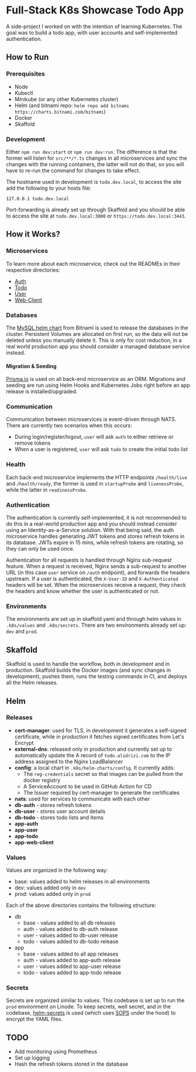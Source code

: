 # Full-Stack K8s Showcase Todo App

A side-project I worked on with the intention of learning Kubernetes. The goal was to build a todo app, with user accounts and self-implemented authentication.

## How to Run

### Prerequisites

- Node
- Kubectl
- Minikube (or any other Kubernetes cluster)
- Helm (and bitnami repo: `helm repo add bitnami https://charts.bitnami.com/bitnami`)
- Docker
- Skaffold

### Development

Either `npm run dev:start` or `npm run dev:run`. The difference is that the former will listen for `src/**/*.ts` changes in all microservices and sync the changes with the running containers, the latter will not do that, so you will have to re-run the command for changes to take effect.

The hostname used in development is `todo.dev.local`, to access the site add the following to your hosts file:

```
127.0.0.1 todo.dev.local
```

Port-forwarding is already set up through Skaffold and you should be able to access the site at `todo.dev.local:3000` or `https://todo.dev.local:3443`.

## How it Works?

### Microservices

To learn more about each microservice, check out the READMEs in their respective directories:

- [Auth](auth)
- [Todo](todo)
- [User](user)
- [Web-Client](web-client)

### Databases

The [MySQL helm chart](https://github.com/bitnami/charts/tree/main/bitnami/mysql) from Bitnami is used to release the databases in the cluster. Persistent Volumes are allocated on first run, so the data will not be deleted unless you manually delete it. This is only for cost reduction, in a real world production app you should consider a managed database service instead.

#### Migration & Seeding

[Prisma.io](https://www.prisma.io/) is used on all back-end microservice as an ORM. Migrations and seeding are run using Helm Hooks and Kubernetes Jobs right before an app release is installed/upgraded.

### Communication

Communication between microservices is event-driven through NATS. There are currently two scenarios when this occurs:

- During login/register/logout, `user` will ask `auth` to either retrieve or remove tokens
- When a user is registered, `user` will ask `todo` to create the initial todo list

### Health

Each back-end microservice implements the HTTP endpoints `/health/live` and `/health/ready`, the former is used in `startupProbe` and `livenessProbe`, while the latter in `readinessProbe`.

### Authentication

The authentication is currently self-implemented, it is not recommended to do this in a real-world production app and you should instead consider using an Identity-as-a-Service solution. With that being said, the auth microservice handles generating JWT tokens and stores refresh tokens in its database. JWTs expire in 15 mins, while refresh tokens are rotating, so they can only be used once.

Authentication for all requests is handled through Nginx sub-request feature. When a request is received, Nginx sends a sub-request to another URL (in this case `user` service on `/auth` endpoint), and forwards the headers upstream. If a user is authenticated, the `X-User-ID` and `X-Authenticated` headers will be set. When the microservices receive a request, they check the headers and know whether the user is authenticated or not.

### Environments

The environments are set up in skaffold.yaml and through helm values in `.k8s/values` and `.k8s/secrets`. There are two environments already set up: `dev` and `prod`.

## Skaffold

Skaffold is used to handle the workflow, both in development and in production. Skaffold builds the Docker images (and sync changes in development), pushes them, runs the testing commands in CI, and deploys all the Helm releases.

## Helm

### Releases

- **cert-manager**: used for TLS, in development it generates a self-signed certificate, while in production it fetches signed certificates from Let's Encrypt
- **external-dns**: released only in production and currently set up to automatically update the A record of `todo.alidrizi.com` to the IP address assigned to the Nginx LoadBalancer
- **config**: a local chart in `.k8s/helm-charts/config`. It currently adds:
  - The `reg-credentials` secret so that images can be pulled from the docker registry
  - A ServiceAccount to be used in GitHub Action for CD
  - The Issuer required by cert-manager to generate the certificates
- **nats**: used for services to communicate with each other
- **db-auth** - stores refresh tokens
- **db-user** - stores user account details
- **db-todo** - stores todo lists and items
- **app-auth**
- **app-user**
- **app-todo**
- **app-web-client**

### Values

Values are organized in the following way:

- base: values added to helm releases in all environments
- dev: values added only in `dev`
- prod: values added only in `prod`

Each of the above directories contains the following structure:

- db
  - base - values added to all db releases
  - auth - values added to db-auth release
  - user - values added to db-user release
  - todo - values added to db-todo release
- app
  - base - values added to all app releases
  - auth - values added to app-auth release
  - user - values added to app-user release
  - todo - values added to app-todo release

### Secrets

Secrets are organized similar to values. This codebase is set up to run the `prod` environment on Linode. To keep secrets, well secret, and in the codebase, [helm-secrets](https://github.com/jkroepke/helm-secrets) is used (which uses [SOPS](https://github.com/mozilla/sops) under the hood) to encrypt the YAML files.

## TODO

- Add monitoring using Prometheus
- Set up logging
- Hash the refresh tokens stored in the database
